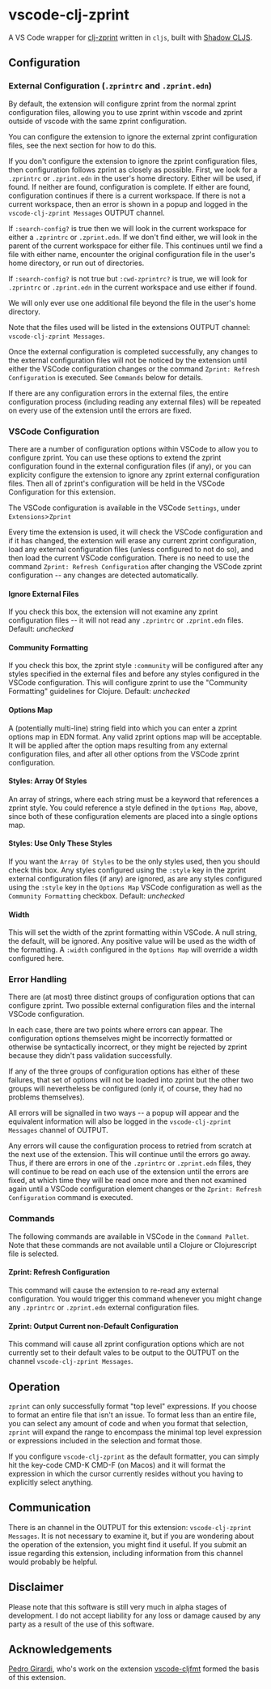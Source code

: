 # vscode-clj-zprint

A VS Code wrapper for [clj-zprint](https://github.com/kkinnear/zprint) written in `cljs`, built with [Shadow CLJS](http://shadow-cljs.org/).

## Configuration

### External Configuration (`.zprintrc` and `.zprint.edn`)

By default, the extension will configure zprint from the normal
zprint configuration files, allowing you to use zprint within vscode
and zprint outside of vscode with the same zprint configuration.

You can configure the extension to ignore the external zprint
configuration files, see the next section for how to do this.

If you don't configure the extension to ignore the zprint configuration
files, then configuration follows zprint as closely as possible.
First, we look for a `.zprintrc` or `.zprint.edn` in the user's
home directory.  Either will be used, if found.  If neither are
found, configuration is complete.  If either are found, configuration
continues if there is a current workspace.  If there is not a current
workspace, then an error is shown in a popup and logged in the
`vscode-clj-zprint Messages` OUTPUT channel.

If `:search-config?` is true then we will look in the current
workspace for either a `.zprintrc` or `.zprint.edn`.  If we don't
find either, we will look in the parent of the current workspace
for either file.  This continues until we find a file with either
name, encounter the original configuration file in the user's home
directory, or run out of directories.

If `:search-config?` is not true but `:cwd-zprintrc?` is true,
we will look for `.zprintrc` or `.zprint.edn` in the current workspace
and use either if found.

We will only ever use one additional file beyond the file in the 
user's home directory.

Note that the files used will be listed in the extensions OUTPUT
channel: `vscode-clj-zprint Messages`.

Once the external configuration is completed successfully, any changes
to the external configuration files will not be noticed by the
extension until either the VSCode configuration changes or the
command `Zprint: Refresh Configuration` is executed.  See `Commands`
below for details.

If there are any configuration errors in the external files, the
entire configuration process (including reading any external files)
will be repeated on every use of the extension until the errors
are fixed.

### VSCode Configuration

There are a number of configuration options within VSCode to allow
you to configure zprint.  You can use these options to extend the
zprint configuration found in the external configuration files (if
any), or you can explicity configure the extension to ignore any
zprint external configuration files.  Then all of zprint's configuration
will be held in the VSCode Configuration for this extension.

The VSCode configuration is available in the VSCode `Settings`, under 
`Extensions`>`Zprint`

Every time the extension is used, it will check the VSCode configuration
and if it has changed, the extension will erase any current zprint
configuration, load any external configuration files (unless configured
to not do so), and then load the current VSCode configuration.
There is no need to use the command `Zprint: Refresh Configuration`
after changing the VSCode zprint configuration -- any changes are
detected automatically.

#### Ignore External Files

If you check this box, the extension will not examine any zprint
configuration files -- it will not read any `.zprintrc` or
`.zprint.edn` files.  Default: _unchecked_

#### Community Formatting

If you check this box, the zprint style `:community` will be configured
after any styles specified in the external files and before any styles
configured in the VSCode configuration.  This will configure zprint
to use the "Community Formatting" guidelines for Clojure.
Default: _unchecked_

#### Options Map 

A (potentially multi-line) string field into which you can enter 
a zprint options map in EDN format.  Any valid zprint options map will
be acceptable.  It will be applied after the option maps resulting from
any external configuration files, and after all other options from the
VSCode zprint configuration.

#### Styles: Array Of Styles

An array of strings, where each string must be a keyword that references
a zprint style.  You could reference a style defined in the `Options Map`,
above, since both of these configuration elements are placed into a single
options map.

#### Styles: Use Only These Styles

If you want the `Array Of Styles` to be the only styles used, then
you should check this box.  Any styles configured using the `:style`
key in the zprint external configuration files (if any) are ignored,
as are any styles configured using the `:style` key in the `Options Map` 
VSCode configuration as well as the `Community Formatting`
checkbox. Default: _unchecked_

#### Width

This will set the width of the zprint formatting within VSCode.
A null string, the default, will be ignored.  Any positive value
will be used as the width of the formatting.  A `:width` configured
in the `Options Map` will override a width configured here.

### Error Handling

There are (at most) three distinct groups of configuration options 
that can configure zprint.  Two possible external configuration
files and the internal VSCode configuration.

In each case, there are two points where errors can appear.  The
configuration options themselves might be incorrectly formatted or
otherwise be syntactically incorrect, or they might be rejected by
zprint because they didn't pass validation successfully.

If any of the three groups of configuration options has either of
these failures, that set of options will not be loaded into zprint
but the other two groups will nevertheless be configured (only if,
of course, they had no problems themselves).

All errors will be signalled in two ways -- a popup will appear and
the equivalent information will also be logged in the 
`vscode-clj-zprint Messages` channel of OUTPUT.

Any errors will cause the configuration process to retried
from scratch at the next use of the extension.  This will continue
until the errors go away.  Thus, if there are errors in one
of the `.zprintrc` or `.zprint.edn` files, they will continue
to be read on each use of the extension until the errors
are fixed, at which time they will be read once more and then
not examined again until a VSCode configuration element changes
or the `Zprint: Refresh Configuration` command is executed.

### Commands

The following commands are available in VSCode in the `Command Pallet`.
Note that these commands are not available until a Clojure or Clojurescript
file is selected.

#### Zprint: Refresh Configuration

This command will cause the extension to re-read any external 
configuration.  You would trigger this command whenever you might
change any `.zprintrc` or `.zprint.edn` external configuration
files.

#### Zprint: Output Current non-Default Configuration

This command will cause all zprint configuration options which are
not currently set to their default vales to be output to the OUTPUT
on the channel `vscode-clj-zprint Messages`.

## Operation

`zprint` can only successfully format "top level" expressions.  If
you choose to format an entire file that isn't an issue.  To format
less than an entire file, you can select any amount of code and
when you format that selection, `zprint` will expand the range to
encompass the minimal top level expression or expressions included 
in the selection and format those.

If you configure `vscode-clj-zprint` as the default formatter, you
can simply hit the key-code CMD-K CMD-F (on Macos) and it will
format the expression in which the cursor currently resides without
you having to explicitly select anything.


## Communication

There is an channel in the OUTPUT for this extension: `vscode-clj-zprint
Messages`.  It is not necessary to examine it, but if you are
wondering about the operation of the extension, you might find it
useful.  If you submit an issue regarding this extension, including
information from this channel would probably be helpful.

## Disclaimer

Please note that this software is still very much in alpha stages of development.  I do not accept liability for any loss or damage caused by any party as a result of the use of this software.


## Acknowledgements

[Pedro Girardi](https://github.com/pedrorgirardi), who's work on the extension [vscode-cljfmt](https://github.com/pedrorgirardi/vscode-cljfmt) formed the basis of this extension.